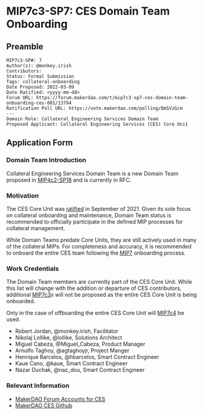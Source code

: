 # MIP7c3-SP7: CES Domain Team Onboarding

## Preamble

```
MIP7c3-SP#: 7
Author(s): @monkey.irish
Contributors:
Status: Formal Submission
Tags: collateral-onboarding
Date Proposed: 2022-03-09
Date Ratified: <yyyy-mm-dd>
Forum URL: https://forum.makerdao.com/t/mip7c3-sp7-ces-domain-team-onboarding-ces-001/13794
Ratification Poll URL: https://vote.makerdao.com/polling/QmSVzGcm
---
Domain Role: Collateral Engineering Services Domain Team
Proposed Applicant: Collateral Engineering Services (CES) Core Unit
```

## Application Form

### Domain Team Introduction

Collateral Engineering Services Domain Team is a new Domain Team proposed in [MIP4c2-SP18](https://forum.makerdao.com/t/mip4c2-sp18-mip7-amendments/13788) and is currently in RFC.

### Motivation

The CES Core Unit was [ratified](https://vote.makerdao.com/polling/QmbM8u7Q?network=mainnet#vote-breakdown) in September of 2021. Given its sole focus on collateral onboarding and maintenance, Domain Team status is recommended to officially participate in the defined MIP processes for collateral management.

While Domain Teams predate Core Units, they are still actively used in many of the collateral MIPs. For completeness and accuracy, it is recommended to onboard the entire CES team following the [MIP7](https://mips.makerdao.com/mips/details/MIP7) onboarding process.

### Work Credentials

The Domain Team members are currently part of the CES Core Unit. While this list will change with the addition or departure of CES contributors, additional [MIP7c3](https://mips.makerdao.com/mips/details/MIP7#MIP7c3)s will not be proposed as the entire CES Core Unit is being onboarded.

Only in the case of offboarding the entire CES Core Unit will [MIP7c4](https://mips.makerdao.com/mips/details/MIP7#MIP7c4) be used.

-   Robert Jordan, @monkey.irish, Facilitator
-   Nikolaj Lollike, @lollike, Solutions Architect
-   Miguel Cabeza, @Miguel_Cabeza, Product Manager
-   Arnulfo Taghoy, @agtaghoyjr, Project Manger
-   Henrique Barcelos, @hbarcelos, Smart Contract Engineer
-   Kaue Cano, @kaue, Smart Contract Engineer
-   Nazar Duchak, @naz_dou, Smart Contract Engineer

### Relevant Information

- [MakerDAO Forum Accounts for CES](https://forum.makerdao.com/g/collateral-core-unit)
- [MakerDAO CES Github](https://github.com/clio-finance)
